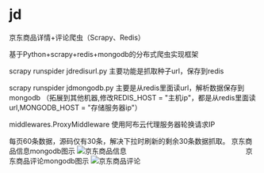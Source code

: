 # jd
京东商品详情+评论爬虫（Scrapy、Redis）

基于Python+scrapy+redis+mongodb的分布式爬虫实现框架

scrapy runspider jdredisurl.py 主要功能是抓取种子url，保存到redis

scrapy runspider jdmongodb.py 主要是从redis里面读url，解析数据保存到mongodb （拓展到其他机器,修改REDIS_HOST = "主机ip"，都是从redis里面读url,MONGODB_HOST = "存储服务器ip"）

middlewares.ProxyMiddleware 使用阿布云代理服务器轮换请求IP

每页60条数据，源码仅有30条，解决下拉时刷新的剩余30条数据抓取。
                                                              京东商品信息mongodb图示
![京东商品信息](https://github.com/renqian520/jd/blob/master/%E4%BA%AC%E4%B8%9C%E5%95%86%E5%93%81%E4%BF%A1%E6%81%AF.jpg)
                                                              京东商品评论mongodb图示
![京东商品评论](https://github.com/renqian520/jd/blob/master/%E4%BA%AC%E4%B8%9C%E5%95%86%E5%93%81%E8%AF%84%E8%AE%BA.jpg)
